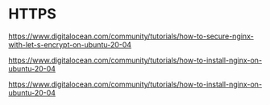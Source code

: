 # HTTPS


https://www.digitalocean.com/community/tutorials/how-to-secure-nginx-with-let-s-encrypt-on-ubuntu-20-04

https://www.digitalocean.com/community/tutorials/how-to-install-nginx-on-ubuntu-20-04

https://www.digitalocean.com/community/tutorials/how-to-install-nginx-on-ubuntu-20-04
